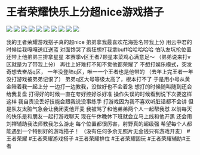 # 王者荣耀快乐上分超nice游戏搭子

![](img/6d74e7d8-456b-4b26-907b-f7095a13b555.jpg)
![](img/6e3bcfb3-69ef-4285-b605-e4ffc668f10d.jpg)
![](img/13696a3d-1301-4086-a650-175e6810b9fa.jpg)
![](img/a3ccb975-b90c-42d7-aed8-28ba83da6997.jpg)
![](img/3a3fdf36-55ef-4dcc-bd74-b8f8a1b3f2d1.jpg)
![](img/f9f358ba-176f-4793-9d1f-0a87951a154d.jpg)
![](img/df19fe45-9bc6-4634-9844-3983708dbbb9.jpg)
![](img/b757fa7e-8eb1-4245-9f27-f50c7d5b463b.jpg)
![](img/3c290c1e-bc7e-4a6d-8ba1-d6210047aa32.jpg)
![](img/4a7b5351-3cbd-41bd-8ee1-9b6689eb2176.jpg)

我的王者荣耀游戏搭子真的超nice
弟弟拿我最喜欢花海签名带我上分
用云中君的时候给我嘎嘎送红送蓝
对面馋哭了疯狂想打我拿buff哈哈哈哈哈
怕队友坑抢位置还带上他弟弟三排拿星星
本赛季v区王者7颗星本菜鸡心满意足～
（弟弟说来打v区就是为了带我上分）
再往上好难打不知不觉他都荣耀了
不想打娱乐模式，突发奇想去奋战q区，
一年没登陆q区，唯一一个王者也是他带的
（去年上完王者一年没打游戏被弟弟记恨了）
弟弟q区大号等级太高了，根本打不了
于是用小号从黄金陪着我一起上分
一边打一边教我，没做好也不会着急
想打的时候随叫随到还会给我复盘
打得好的时候一直在夸好控好杀好准
操作失误的时候看到说下次要这样这样
我自责没丢好技能会跟我说没事练手
打游戏因为我不喜欢听脏话都不会讲
但是队友太脏气急会让我闭麦他开麦
我被骂了和他弟弟两个人一起帮我怼
以前每天的快乐是和朋友一起打游戏聊天
现在午休晚休下班就会立马上线和他开黑
还会用刘禅辅助我法师教我怎么游走
每个位置都很厉害，射野真的超级强
希望每个人都能遇到一个特别好的游戏搭子！
（没有任何多余无照片无金钱只有游戏开麦）
#王者荣耀 #王者荣耀游戏搭子 #王者荣耀排位 #王者荣耀固玩 #王者荣耀辅助#王者